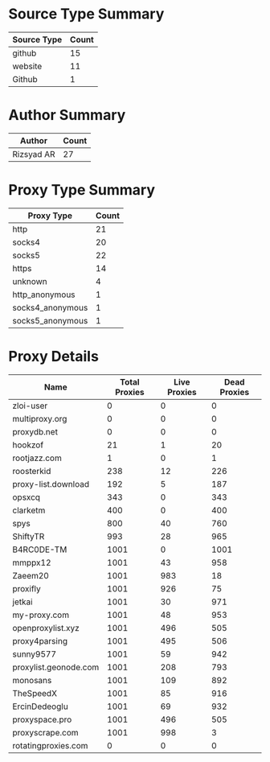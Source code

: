 # Source Type Summary

| Source Type | Count |
|-------------|-------|
| github | 15 |
| website | 11 |
| Github | 1 |


# Author Summary

| Author | Count |
|--------|-------|
| Rizsyad AR | 27 |


# Proxy Type Summary

| Proxy Type | Count |
|------------|-------|
| http | 21 |
| socks4 | 20 |
| socks5 | 22 |
| https | 14 |
| unknown | 4 |
| http_anonymous | 1 |
| socks4_anonymous | 1 |
| socks5_anonymous | 1 |


# Proxy Details

| Name | Total Proxies | Live Proxies | Dead Proxies |
|------|---------------|--------------|---------------|
| zloi-user | 0 | 0 | 0 |
| multiproxy.org | 0 | 0 | 0 |
| proxydb.net | 0 | 0 | 0 |
| hookzof | 21 | 1 | 20 |
| rootjazz.com | 1 | 0 | 1 |
| roosterkid | 238 | 12 | 226 |
| proxy-list.download | 192 | 5 | 187 |
| opsxcq | 343 | 0 | 343 |
| clarketm | 400 | 0 | 400 |
| spys | 800 | 40 | 760 |
| ShiftyTR | 993 | 28 | 965 |
| B4RC0DE-TM | 1001 | 0 | 1001 |
| mmppx12 | 1001 | 43 | 958 |
| Zaeem20 | 1001 | 983 | 18 |
| proxifly | 1001 | 926 | 75 |
| jetkai | 1001 | 30 | 971 |
| my-proxy.com | 1001 | 48 | 953 |
| openproxylist.xyz | 1001 | 496 | 505 |
| proxy4parsing | 1001 | 495 | 506 |
| sunny9577 | 1001 | 59 | 942 |
| proxylist.geonode.com | 1001 | 208 | 793 |
| monosans | 1001 | 109 | 892 |
| TheSpeedX | 1001 | 85 | 916 |
| ErcinDedeoglu | 1001 | 69 | 932 |
| proxyspace.pro | 1001 | 496 | 505 |
| proxyscrape.com | 1001 | 998 | 3 |
| rotatingproxies.com | 0 | 0 | 0 |
